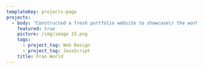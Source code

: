 ```yaml
---
templateKey: projects-page
projects:
  - body: "Constructed a fresh portfolio website to showcase\r the work of Hamilton, ON designer Francessca\r Morreale."
    featured: true
    picture: /img/image 15.png
    tags:
      - project_tag: Web Design
      - project_tag: JavaScript
    title: Fran World
---
```


